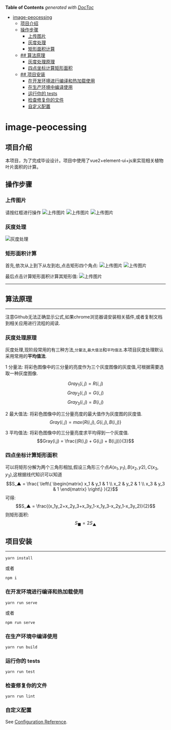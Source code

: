 <!-- START doctoc generated TOC please keep comment here to allow auto update -->
<!-- DON'T EDIT THIS SECTION, INSTEAD RE-RUN doctoc TO UPDATE -->
**Table of Contents**  *generated with [DocToc](https://github.com/thlorenz/doctoc)*

- [image-peocessing](#image-peocessing)
  - [项目介绍](#%e9%a1%b9%e7%9b%ae%e4%bb%8b%e7%bb%8d)
  - [操作步骤](#%e6%93%8d%e4%bd%9c%e6%ad%a5%e9%aa%a4)
    - [上传图片](#%e4%b8%8a%e4%bc%a0%e5%9b%be%e7%89%87)
    - [灰度处理](#%e7%81%b0%e5%ba%a6%e5%a4%84%e7%90%86)
    - [矩形面积计算](#%e7%9f%a9%e5%bd%a2%e9%9d%a2%e7%a7%af%e8%ae%a1%e7%ae%97)
  - [## 算法原理](#%e7%ae%97%e6%b3%95%e5%8e%9f%e7%90%86)
    - [灰度处理原理](#%e7%81%b0%e5%ba%a6%e5%a4%84%e7%90%86%e5%8e%9f%e7%90%86)
    - [四点坐标计算矩形面积](#%e5%9b%9b%e7%82%b9%e5%9d%90%e6%a0%87%e8%ae%a1%e7%ae%97%e7%9f%a9%e5%bd%a2%e9%9d%a2%e7%a7%af)
  - [## 项目安装](#%e9%a1%b9%e7%9b%ae%e5%ae%89%e8%a3%85)
    - [在开发环境进行编译和热加载使用](#%e5%9c%a8%e5%bc%80%e5%8f%91%e7%8e%af%e5%a2%83%e8%bf%9b%e8%a1%8c%e7%bc%96%e8%af%91%e5%92%8c%e7%83%ad%e5%8a%a0%e8%bd%bd%e4%bd%bf%e7%94%a8)
    - [在生产环境中编译使用](#%e5%9c%a8%e7%94%9f%e4%ba%a7%e7%8e%af%e5%a2%83%e4%b8%ad%e7%bc%96%e8%af%91%e4%bd%bf%e7%94%a8)
    - [运行你的 tests](#%e8%bf%90%e8%a1%8c%e4%bd%a0%e7%9a%84-tests)
    - [检查修复你的文件](#%e6%a3%80%e6%9f%a5%e4%bf%ae%e5%a4%8d%e4%bd%a0%e7%9a%84%e6%96%87%e4%bb%b6)
    - [自定义配置](#%e8%87%aa%e5%ae%9a%e4%b9%89%e9%85%8d%e7%bd%ae)

<!-- END doctoc generated TOC please keep comment here to allow auto update -->

# image-peocessing
## 项目介绍

本项目，为了完成毕设设计。项目中使用了vue2+element-ui+js来实现相关植物叶片面积的计算。

## 操作步骤
### 上传图片
请按红框进行操作
![上传图片](./doc/img/upload/upload01.png)
![上传图片](./doc/img/upload/upload02.png)
![上传图片](./doc/img/upload/upload03.png)

### 灰度处理
![灰度处理](./doc/img/gray/gray.png)

### 矩形面积计算
首先,依次从上到下从左到右,点击矩形四个角点:
![上传图片](./doc/img/rect/rect01.png)
![上传图片](./doc/img/rect/rect02.png)

最后点击计算矩形面积计算其矩形值:
![上传图片](./doc/img/rect/rect03.png)

-----------

## 算法原理
------
注意Github无法正确显示公式,如果chrome浏览器请安装相关插件,或者复制文档到相关应用进行流程的阅读.
### 灰度处理原理
灰度处理,现阶段常用的有三种方法,`分量法`,`最大值法`和`平均值法`.本项目灰度处理默认采用常用的**平均值法**.

1 分量法:
  将彩色图像中的三分量的亮度作为三个灰度图像的灰度值,可根据需要选取一种灰度图像.

$$Gray_1(i,j) = R(i,j)$$
$$Gray_2(i,j) = G(i,j) $$
$$Gray_3(i,j) = B(i,j) $$

2 最大值法:
  将彩色图像中的三分量亮度的最大值作为灰度图的灰度值.
  $$Gray(i,j) = max\{R(i,j),G(i,j),B(i,j)\}$$

3 平均值法:
  将彩色图像中的三分量亮度求平均得到一个灰度值.
  $$Gray(i,j) = \frac{(R(i,j) + G(i,j) + B(i,j))}{3}$$

### 四点坐标计算矩形面积
可以将矩形分解为两个三角形相加,假设三角形三个点$A(x_1,y_1),B(x_2,y2),C(x_3,y_3)$,这根据线代知识可以知道
$$S_▲ = \frac{ \left\{ \begin{matrix}
  x_1 & y_1 & 1 \\
  x_2 & y_2 & 1 \\
  x_3 & y_3 & 1
\end{matrix} \right\} }{2}$$
可得:
$$S_▲ = \frac{(x_1y_2+x_2y_3+x_3y_1-x_1y_3-x_2y_1-x_3y_2)}{2}$$
则矩形面积:
$$S_■ = 2S_▲$$

## 项目安装
----
```
yarn install
```
或者
```
npm i
```

### 在开发环境进行编译和热加载使用
```
yarn run serve
```
或者
```
npm run serve
```

### 在生产环境中编译使用
```
yarn run build
```

### 运行你的 tests
```
yarn run test
```

### 检查修复你的文件
```
yarn run lint
```

### 自定义配置
See [Configuration Reference](https://cli.vuejs.org/config/).
